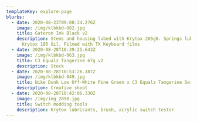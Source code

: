 ```yaml
---
templateKey: explore-page
blurbs:
  - date: 2020-08-23T09:08:34.276Z
    image: /img/klbkbd-082.jpg
    title: Gateron Ink Black v2
    description: Stems and housing lubed with Krytox 205g0. Springs lubed with
      Krytox 105 Oil. Filmed with TX Keyboard films
  - date: 2020-08-28T10:39:25.643Z
    image: /img/klbkbd-063.jpg
    title: C3 Equalz Tangerine 67g v2
    description: Stock
  - date: 2020-08-28T10:53:26.387Z
    image: /img/klbkbd-049.jpg
    title: Nike Dunk Low Off-White Pine Green x C3 Equalz Tangerine Switch
    description: Creative shoot
  - date: 2020-08-28T10:42:06.330Z
    image: /img/img_2090.jpg
    title: Switch modding tools
    description: Krytox lubricants, brush, acrylic switch tester
---
```

